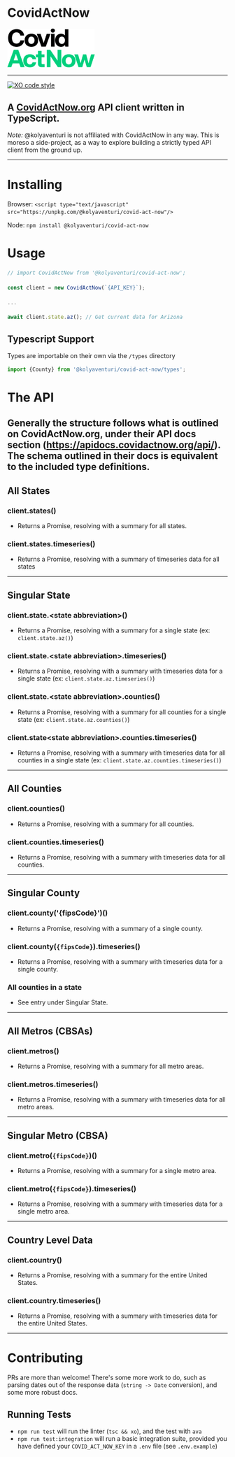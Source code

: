 # CovidActNow

<img src="./img/covid-act-now.png" width="200px">

---
[![XO code style](https://img.shields.io/badge/code_style-XO-5ed9c7.svg)](https://github.com/xojs/xo)
## A [CovidActNow.org](https://covidactnow.org) API client written in TypeScript.

_Note:_ @kolyaventuri is not affiliated with CovidActNow in any way. This is moreso a side-project, as a way to explore building a strictly typed API client from the ground up.

---

# Installing
Browser:
`<script type="text/javascript" src="https://unpkg.com/@kolyaventuri/covid-act-now"/>`

Node:
`npm install @kolyaventuri/covid-act-now`

# Usage
```ts
// import CovidActNow from '@kolyaventuri/covid-act-now';

const client = new CovidActNow(`{API_KEY}`);

...

await client.state.az(); // Get current data for Arizona
```

## Typescript Support
Types are importable on their own via the `/types` directory
```ts
import {County} from '@kolyaventuri/covid-act-now/types';
```

# The API
Generally the structure follows what is outlined on CovidActNow.org, under their API docs section (https://apidocs.covidactnow.org/api/). The schema outlined in their docs is equivalent to the included type definitions.
---
## All States
### client.states()
- Returns a Promise, resolving with a summary for all states.

### client.states.timeseries()
- Returns a Promise, resolving with a summary of timeseries data for all states
---
## Singular State
### client.state.\<state abbreviation\>()
- Returns a Promise, resolving with a summary for a single state (ex: `client.state.az()`)

### client.state.\<state abbreviation\>.timeseries()
- Returns a Promise, resolving with a summary with timeseries data for a single state (ex: `client.state.az.timeseries()`)

### client.state.\<state abbreviation\>.counties()
- Returns a Promise, resolving with a summary for all counties for a single state (ex: `client.state.az.counties()`)

### client.state\<state abbreviation\>.counties.timeseries()
- Returns a Promise, resolving with a summary with timeseries data for all counties in a single state (ex: `client.state.az.counties.timeseries()`)
---
## All Counties
### client.counties()
- Returns a Promise, resolving with a summary for all counties.

### client.counties.timeseries()
- Returns a Promise, resolving with a summary with timeseries data for all counties.
---
## Singular County
### client.county('{fipsCode}')()
- Returns a Promise, resolving with a summary of a single county.

### client.county(`{fipsCode}`).timeseries()
- Returns a Promise, resolving with a summary with timeseries data for a single county.

### All counties in a state
- See entry under Singular State.
---
## All Metros (CBSAs)
### client.metros()
- Returns a Promise, resolving with a summary for all metro areas.
### client.metros.timeseries()
- Returns a Promise, resolving with a summary with timeseries data for all metro areas.

---
## Singular Metro (CBSA)
### client.metro(`{fipsCode}`)()
- Returns a Promise, resolving with a summary for a single metro area.

### client.metro(`{fipsCode}`).timeseries()
- Returns a Promise, resolving with a summary with timeseries data for a single metro area.
---
## Country Level Data
### client.country()
- Returns a Promise, resolving with a summary for the entire United States.
### client.country.timeseries()
- Returns a Promise, resolving with a summary with timeseries data for the entire United States.

---
# Contributing
PRs are more than welcome! There's some more work to do, such as parsing dates out of the response data (`string -> Date` conversion), and some more robust docs.

## Running Tests
- `npm run test` will run the linter (`tsc && xo`), and the test with `ava`
- `npm run test:integration` will run a basic integration suite, provided you have defined your `COVID_ACT_NOW_KEY` in a `.env` file (see `.env.example`) 
